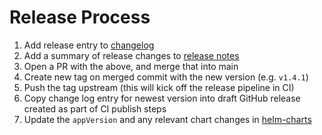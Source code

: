 # Release Process

1. Add release entry to [changelog](./CHANGELOG.md)
2. Add a summary of release changes to [release notes](./RELEASE_NOTES.md)
3. Open a PR with the above, and merge that into main
4. Create new tag on merged commit with the new version (e.g. `v1.4.1`)
5. Push the tag upstream (this will kick off the release pipeline in CI)
6. Copy change log entry for newest version into draft GitHub release created as part of CI publish steps
7. Update the `appVersion` and any relevant chart changes in [helm-charts](https://github.com/honeycombio/helm-charts/tree/main/charts/refinery)
